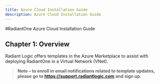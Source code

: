 ```yaml
---
title: Azure Cloud Installation Guide
description: Azure Cloud Installation Guide
---
```


#RadiantOne Azure Cloud Installation Guide

## Chapter 1: Overview

Radiant Logic offers templates in the Azure Marketplace to assist with deploying RadiantOne in a Virtual Network (VNet).

>**Note – to enroll in email notifications related to template updates, please go to https://support.radiantlogic.com and sign up.**
